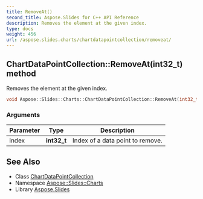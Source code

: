 ```yaml
---
title: RemoveAt()
second_title: Aspose.Slides for C++ API Reference
description: Removes the element at the given index.
type: docs
weight: 456
url: /aspose.slides.charts/chartdatapointcollection/removeat/
---
```

## ChartDataPointCollection::RemoveAt(int32_t) method


Removes the element at the given index.

```cpp
void Aspose::Slides::Charts::ChartDataPointCollection::RemoveAt(int32_t index) override
```


### Arguments

| Parameter | Type | Description |
| --- | --- | --- |
| index | **int32_t** | Index of a data point to remove. |

## See Also

* Class [ChartDataPointCollection](../)
* Namespace [Aspose::Slides::Charts](../../)
* Library [Aspose.Slides](../../../)